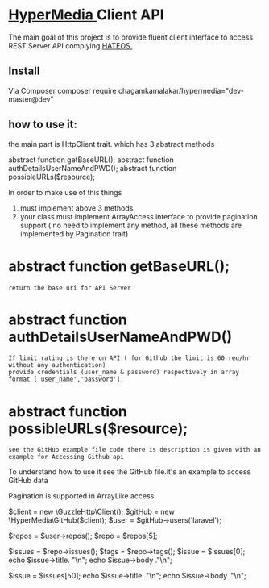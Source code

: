# <a href="http://apievangelist.com/2014/01/07/what-is-a-hypermedia-api" target="_blank">HyperMedia </a> Client API

The main goal of this project is to provide fluent client interface to access REST Server API complying <a href="https://en.wikipedia.org/wiki/HATEOAS" target="_blank"> HATEOS.</a>

## Install

Via Composer
    composer require chagamkamalakar/hypermedia="dev-master@dev"

## how to use it:

the main part is HttpClient trait. which has 3 abstract methods

abstract function getBaseURL();
abstract function authDetailsUserNameAndPWD();
abstract function possibleURLs($resource);

In order to make use of this things
 1) must implement above 3 methods
 2) your class must implement ArrayAccess interface to provide pagination support ( no need to implement any method,
 all these methods are implemented by Pagination trait)

# abstract function getBaseURL();
    return the base uri for API Server
# abstract function authDetailsUserNameAndPWD()
    If limit rating is there on API ( for Github the limit is 60 req/hr without any authentication)
    provide credentials (user_name & password) respectively in array format ['user_name','password'].

# abstract function possibleURLs($resource);
    see the GitHub example file code there is description is given with an example for Accessing Github api


To understand how to use it see the GitHub file.it's an example to access GitHub data

Pagination is supported in ArrayLike access

$client = new \GuzzleHttp\Client();
$gitHub = new \HyperMedia\GitHub($client);
$user = $gitHub->users('laravel');

$repos = $user->repos();
$repo = $repos[5];


$issues = $repo->issues();
$tags = $repo->tags();
$issue = $issues[0];
echo $issue->title. "\n";
echo $issue->body ."\n";

$issue = $issues[50];
echo $issue->title. "\n";
echo $issue->body ."\n";









